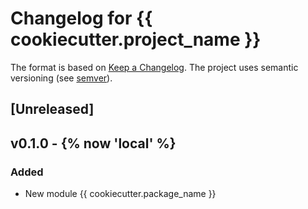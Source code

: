 # Changelog for {{ cookiecutter.project_name }}


The format is based on [Keep a Changelog](https://keepachangelog.com/en/1.0.0/).
The project uses semantic versioning (see [semver](https://semver.org)).

## [Unreleased]

## v0.1.0 - {% now 'local' %}

### Added
- New module {{ cookiecutter.package_name }}
